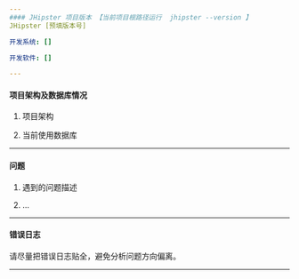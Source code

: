 ```yaml
---
#### JHipster 项目版本 【当前项目根路径运行  jhipster --version 】
JHipster [预填版本号]

开发系统: []

开发软件: []

---
```


#### 项目架构及数据库情况

1. 项目架构

2. 当前使用数据库

--- 

#### 问题

1. 遇到的问题描述

2. ...

----

#### 错误日志

请尽量把错误日志贴全，避免分析问题方向偏离。

---

